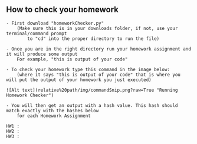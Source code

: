 ## How to check your homework
    - First download "homeworkChecker.py"
        (Make sure this is in your downloads folder, if not, use your terminal/command prompt
            to "cd" into the proper directory to run the file)

    - Once you are in the right directory run your homework assignment and it will produce some output
        For example, "this is output of your code"

    - To check your homework type this command in the image below:
        (where it says "this is output of your code" that is where you will put the output of your homework you just executed) 

    ![Alt text](relative%20path/img/commandSnip.png?raw=True "Running Homework Checker")  

    - You will then get an output with a hash value. This hash should match exactly with the hashes below 
        for each Homework Assignment

    HW1 :
    HW2 :
    HW3 :